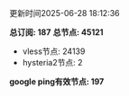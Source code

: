 更新时间2025-06-28 18:12:36

**总订阅: 187**
**总节点: 45121**
- vless节点: 24139
- hysteria2节点: 2

**google ping有效节点: 197**
